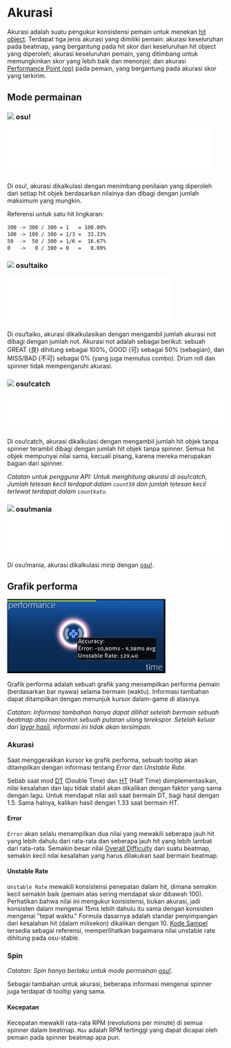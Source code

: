 # Akurasi

<!-- TODO: images could be in a more friendly font, wording is sometimes too... wordy -->

Akurasi adalah suatu pengukur konsistensi pemain untuk menekan [hit object](/wiki/Hit_object). Terdapat tiga jenis akurasi yang dimiliki pemain: akurasi keseluruhan pada beatmap, yang bergantung pada hit skor dari keseluruhan hit object yang diperoleh; akurasi keseluruhan pemain, yang ditimbang untuk memungkinkan skor yang lebih baik dan menonjol; dan akurasi [Performance Point (pp)](/wiki/Performance_Points) pada pemain, yang bergantung pada akurasi skor yang terkirim.

## Mode permainan

### ![](/wiki/shared/mode/osu.png) osu!

![Akurasi = (50 \* jumlah 50 + 100 \* jumlah 100 + 300 \* jumlah 300) / 300(jumlah 0 + jumlah 50 + jumlah 100 + jumlah 300)](img/accuracy_osu.png "Formula akurasi untuk osu!")

Di osu!, akurasi dikalkulasi dengan menimbang penilaian yang diperoleh dari setiap hit objek berdasarkan nilainya dan dibagi dengan jumlah maksimum yang mungkin.

Referensi untuk satu hit lingkaran:

```
300 -> 300 / 300 = 1   = 100.00%
100 -> 100 / 300 = 1/3 =  33.33%
50  ->  50 / 300 = 1/6 =  16.67%
0   ->   0 / 300 = 0   =   0.00%
```

### ![](/wiki/shared/mode/taiko.png) osu!taiko

![Akurasi = 0.5(jumlah GOOD + jumlah GREAT) / (jumlah BAD + jumlah GOOD + jumlah GREAT)](img/accuracy_taiko.png "Formula akurasi untuk osu!taiko")

Di osu!taiko, akurasi dikalkulasikan dengan mengambil jumlah akurasi not dibagi dengan jumlah not. Akurasi not adalah sebagai berikut: sebuah GREAT (良) dihitung sebagai 100%, GOOD (可) sebagai 50% (sebagian), dan MISS/BAD (不可) sebagai 0% (yang juga memutus combo). Drum roll dan spinner tidak mempengaruhi akurasi.

### ![](/wiki/shared/mode/catch.png) osu!catch

![Akurasi = (jumlah tetesan kecil + jumlah tetesan + jumlah buah) / (jumlah tetesan kecil terlewat + jumlah tetesan terlewat + jumlah buah terlewat + jumlah tetesan kecil + jumlah tetesan + jumlah buah)](img/accuracy_catch.png "Formula akurasi untuk osu!catch")

Di osu!catch, akurasi dikalkulasi dengan mengambil jumlah hit objek tanpa spinner terambil dibagi dengan jumlah hit objek tanpa spinner. Semua hit objek mempunyai nilai sama, kecuali pisang, karena mereka merupakan bagian dari spinner.

*Catatan untuk pengguna API: Untuk menghitung akurasi di osu!catch, Jumlah tetesan kecil terdapat dalam `count50` dan jumlah tetesan kecil terlewat terdapat dalam `countkatu`.*

### ![](/wiki/shared/mode/mania.png) osu!mania

![Akurasi = (50 \* jumlah 50 + 100 \* jumlah 100 + 200 \* jumlah 200 + 300 \* jumlah 300 + 300 \* jumlah MAX) / 300(jumlah 0 + jumlah 50 + jumlah 100 + jumlah 200 + jumlah 300 + jumlah MAX)](img/accuracy_mania.png "Formula akurasi untuk osu!mania")

Di osu!mania, akurasi dikalkulasi mirip dengan [osu!](#-osu!).

## Grafik performa

![Grafik performa](img/performance_graph.png "Grafik performa")

Grafik performa adalah sebuah grafik yang menampilkan performa pemain (berdasarkan bar nyawa) selama bermain (waktu). Informasi tambahan dapat ditampilkan dengan menunjuk kursor dalam-game di atasnya.

*Catatan: Informasi tambahan hanya dapat dilihat setelah bermain sebuah beatmap atau menonton sebuah putaran ulang terekspor. Setelah keluar dari [layar hasil](/wiki/Interface#ranking-screen), informasi ini tidak akan tersimpan.*

### Akurasi

Saat menggerakkan kursor ke grafik performa, sebuah tooltip akan ditampilkan dengan informasi tentang *Error* dan *Unstable Rate*.

Sebab saat mod [DT](/wiki/Game_modifier/Double_time) (Double Time) dan [HT](/wiki/Game_modifier/Half_time) (Half Time) diimplementasikan, nilai kesalahan dan laju tidak stabil akan dikalikan dengan faktor yang sama dengan lagu. Untuk mendapat nilai asli saat bermain DT, bagi hasil dengan 1.5. Sama halnya, kalikan hasil dengan 1.33 saat bermain HT.

#### Error

`Error` akan selalu menampilkan dua nilai yang mewakili seberapa jauh hit yang lebih dahulu dari rata-rata dan seberapa jauh hit yang lebih lambat dari rata-rata. Semakin besar nilai [Overall Difficulty](/wiki/Beatmapping/Overall_Difficulty) dari suatu beatmap, semakin kecil nilai kesalahan yang harus dilakukan saat bermain beatmap.

#### Unstable Rate

`Unstable Rate` mewakili konsistensi penepatan dalam hit, dimana semakin kecil semakin baik (pemain atas sering mendapat skor dibawah 100). Perhatikan bahwa nilai ini mengukur konsistensi, bukan akurasi, jadi konsisten dalam mengenai 15ms lebih dahulu itu sama dengan konsisten mengenai "tepat waktu." Formula dasarnya adalah standar penyimpangan dari kesalahan hit (dalam milisekon) dikalikan dengan 10. [Kode Sampel](https://gist.github.com/peppy/3a11cb58c856b6af7c1916422f668899) tersedia sebagai referensi, memperlihatkan bagaimana nilai unstable rate dihitung pada osu-stable.

### Spin

*Catatan: Spin hanya berlaku untuk mode permainan [osu!](/wiki/Game_mode/osu!).*

Sebagai tambahan untuk akurasi, beberapa informasi mengenai spinner juga terdapat di tooltip yang sama.

#### Kecepatan

Kecepatan mewakili rata-rata RPM (revolutions per minute) di semua spinner dalam beatmap. `Max` adalah RPM tertinggi yang dapat dicapai oleh pemain pada spinner beatmap apa pun.
